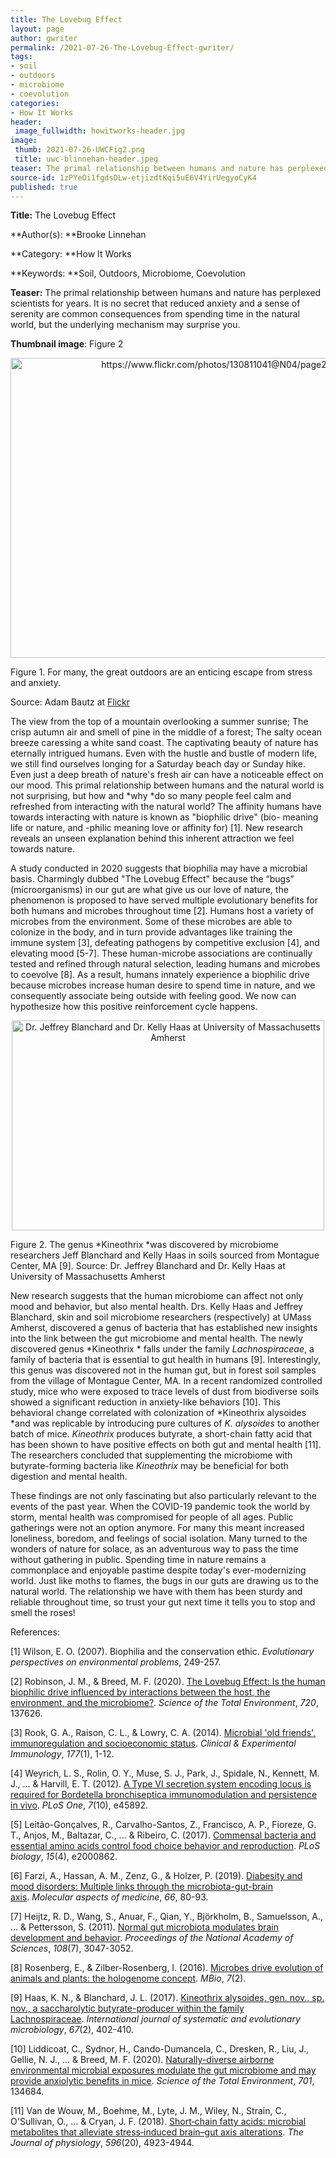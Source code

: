 ```yaml
---
title: The Lovebug Effect
layout: page
author: gwriter
permalink: /2021-07-26-The-Lovebug-Effect-gwriter/
tags:
- soil
- outdoors
- microbiome
- coevolution
categories:
- How It Works
header:
 image_fullwidth: howitworks-header.jpg
image:
 thumb: 2021-07-26-UWCFig2.png
 title: uwc-blinnehan-header.jpeg
teaser: The primal relationship between humans and nature has perplexed scientists for years. It is no secret that reduced anxiety and a sense of serenity are common consequences from spending time in the natural world, but the underlying mechanism may surprise you.
source-id: 1zPYeOi1fgdsDLw-etjizdtKqi5uE6V4YirUegyoCyK4
published: true
---
```

**Title:** The Lovebug Effect

**Author(s): **Brooke Linnehan

**Category: **How It Works

**Keywords: **Soil, Outdoors, Microbiome, Coevolution 

**Teaser:** The primal relationship between humans and nature has perplexed scientists for years. It is no secret that reduced anxiety and a sense of serenity are common consequences from spending time in the natural world, but the underlying mechanism may surprise you.

**Thumbnail image**:  Figure 2

<center><a data-flickr-embed="true" href="https://www.flickr.com/photos/139839751@N06/51307848625/in/dateposted-public/" title="https://www.flickr.com/photos/130811041@N04/page2/"><img src="https://live.staticflickr.com/65535/51307848625_02257f74dd_z.jpg" width="640" height="480" alt="https://www.flickr.com/photos/130811041@N04/page2/"></a><script async src="//embedr.flickr.com/assets/client-code.js" charset="utf-8"></script></center>

Figure 1. For many, the great outdoors are an enticing escape from stress and anxiety. 

Source: Adam Bautz at [Flickr](https://www.flickr.com/photos/130811041@N04/page2/)

The view from the top of a mountain overlooking a summer sunrise; The crisp autumn air and smell of pine in the middle of a forest; The salty ocean breeze caressing a white sand coast. The captivating beauty of nature has eternally intrigued humans. Even with the hustle and bustle of modern life, we still find ourselves longing for a Saturday beach day or Sunday hike. Even just a deep breath of nature's fresh air can have a noticeable effect on our mood. This primal relationship between humans and the natural world is not surprising, but how and *why *do so many people feel calm and refreshed from interacting with the natural world? The affinity humans have towards interacting with nature is known as "biophilic drive"  (bio- meaning life or nature, and -philic meaning love or affinity for) [1]. New research reveals an unseen explanation behind this inherent attraction we feel towards nature. 

A study conducted in 2020 suggests that biophilia may have a microbial basis. Charmingly dubbed "The Lovebug Effect"  because the “bugs” (microorganisms) in our gut are what give us our love of nature, the phenomenon is proposed to have served multiple evolutionary benefits for both humans and microbes throughout time [2]. Humans host a variety of microbes from the environment. Some of these microbes are able to colonize in the body, and in turn provide advantages like training the immune system [3], defeating pathogens by competitive exclusion [4], and elevating mood [5-7]. These human-microbe associations are continually tested and refined through natural selection, leading humans and microbes to coevolve [8]. As a result, humans innately experience a biophilic drive because microbes increase human desire to spend time in nature, and we consequently associate being outside with feeling good. We now can hypothesize how this positive reinforcement cycle happens. 

<center><a data-flickr-embed="true" href="https://www.flickr.com/photos/139839751@N06/51307849865/in/dateposted-public/" title="Dr. Jeffrey Blanchard and Dr. Kelly Haas at University of Massachusetts Amherst"><img src="https://live.staticflickr.com/65535/51307849865_345102e9b7.jpg" width="500" height="336" alt="Dr. Jeffrey Blanchard and Dr. Kelly Haas at University of Massachusetts Amherst"></a><script async src="//embedr.flickr.com/assets/client-code.js" charset="utf-8"></script></center>

Figure 2. The genus *Kineothrix *was discovered by microbiome researchers Jeff Blanchard and Kelly Haas in soils sourced from Montague Center, MA [9]. Source: Dr. Jeffrey Blanchard and Dr. Kelly Haas at University of Massachusetts Amherst 

New research suggests that the human microbiome can affect not only mood and behavior, but also mental health. Drs. Kelly Haas and Jeffrey Blanchard, skin and soil microbiome researchers (respectively) at UMass Amherst, discovered a genus of bacteria that has established new insights into the link between the gut microbiome and mental health. The newly discovered genus *Kineothrix * falls under the family *Lachnospiraceae*, a family of bacteria that is essential to gut health in humans [9]. Interestingly, this genus was discovered not in the human gut, but in forest soil samples from the village of Montague Center, MA. In a recent randomized controlled study, mice who were exposed to trace levels of dust from biodiverse soils showed a significant reduction in anxiety-like behaviors [10]. This behavioral change correlated with colonization of *Kineothrix alysoides *and was replicable by introducing pure cultures of *K. alysoides* to another batch of mice. *Kineothrix* produces butyrate, a short-chain fatty acid that has been shown to have positive effects on both gut and mental health [11]. The researchers concluded that supplementing the microbiome with butyrate-forming bacteria like *Kineothrix* may be beneficial for both digestion and mental health. 

These findings are not only fascinating but also particularly relevant to the events of the past year. When the COVID-19 pandemic took the world by storm, mental health was compromised for people of all ages. Public gatherings were not an option anymore. For many this meant increased loneliness, boredom, and feelings of social isolation. Many turned to the wonders of nature for solace, as an adventurous way to pass the time without gathering in public. Spending time in nature remains a commonplace and enjoyable pastime despite today's ever-modernizing world. Just like moths to flames, the bugs in our guts are drawing us to the natural world. The relationship we have with them has been sturdy and reliable throughout time, so trust your gut next time it tells you to stop and smell the roses!

References:

[1] Wilson, E. O. (2007). Biophilia and the conservation ethic. *Evolutionary perspectives on environmental problems*, 249-257.

[2] Robinson, J. M., & Breed, M. F. (2020). [The Lovebug Effect: Is the human biophilic drive influenced by interactions between the host, the environment, and the microbiome?](https://www.sciencedirect.com/science/article/pii/S0048969720311372?via%3Dihub). *Science of the Total Environment*, *720*, 137626.

[3] Rook, G. A., Raison, C. L., & Lowry, C. A. (2014). [Microbial 'old friends', immunoregulation and socioeconomic status](https://www.ncbi.nlm.nih.gov/pmc/articles/PMC4089149/). *Clinical & Experimental Immunology*, *177*(1), 1-12.

[4] Weyrich, L. S., Rolin, O. Y., Muse, S. J., Park, J., Spidale, N., Kennett, M. J., ... & Harvill, E. T. (2012). [A Type VI secretion system encoding locus is required for Bordetella bronchiseptica immunomodulation and persistence in vivo](https://www.ncbi.nlm.nih.gov/pmc/articles/PMC3470547/). *PLoS One*, *7*(10), e45892.

[5] Leitão-Gonçalves, R., Carvalho-Santos, Z., Francisco, A. P., Fioreze, G. T., Anjos, M., Baltazar, C., ... & Ribeiro, C. (2017). [Commensal bacteria and essential amino acids control food choice behavior and reproduction](https://www.ncbi.nlm.nih.gov/pmc/articles/PMC5404834/). *PLoS biology*, *15*(4), e2000862.

[6] Farzi, A., Hassan, A. M., Zenz, G., & Holzer, P. (2019). [Diabesity and mood disorders: Multiple links through the microbiota-gut-brain axis](https://www.sciencedirect.com/science/article/pii/S0098299718300748?via%3Dihub). *Molecular aspects of medicine*, *66*, 80-93.

[7] Heijtz, R. D., Wang, S., Anuar, F., Qian, Y., Björkholm, B., Samuelsson, A., ... & Pettersson, S. (2011). [Normal gut microbiota modulates brain development and behavior](https://www.pnas.org/content/108/7/3047). *Proceedings of the National Academy of Sciences*, *108*(7), 3047-3052.

[8] Rosenberg, E., & Zilber-Rosenberg, I. (2016). [Microbes drive evolution of animals and plants: the hologenome concept](https://www.ncbi.nlm.nih.gov/pmc/articles/PMC4817260/). *MBio*, *7*(2).

[9] Haas, K. N., & Blanchard, J. L. (2017). [Kineothrix alysoides, gen. nov., sp. nov., a saccharolytic butyrate-producer within the family Lachnospiraceae](https://www.microbiologyresearch.org/content/journal/ijsem/10.1099/ijsem.0.001643#tab2). *International journal of systematic and evolutionary microbiology*, *67*(2), 402-410.

[10] Liddicoat, C., Sydnor, H., Cando-Dumancela, C., Dresken, R., Liu, J., Gellie, N. J., ... & Breed, M. F. (2020). [Naturally-diverse airborne environmental microbial exposures modulate the gut microbiome and may provide anxiolytic benefits in mice](https://www.sciencedirect.com/science/article/pii/S0048969719346753). *Science of the Total Environment*, *701*, 134684.

[11] Van de Wouw, M., Boehme, M., Lyte, J. M., Wiley, N., Strain, C., O'Sullivan, O., ... & Cryan, J. F. (2018). [Short‐chain fatty acids: microbial metabolites that alleviate stress‐induced brain–gut axis alterations](https://www.ncbi.nlm.nih.gov/pmc/articles/PMC6187046/). *The Journal of physiology*, *596*(20), 4923-4944.

